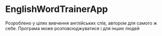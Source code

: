 # EnglishWordTrainerApp
Розроблено у цілях вивчення англійських слів, автором для самого ж себе. Програма може розповсюджуватися і для інших людей
